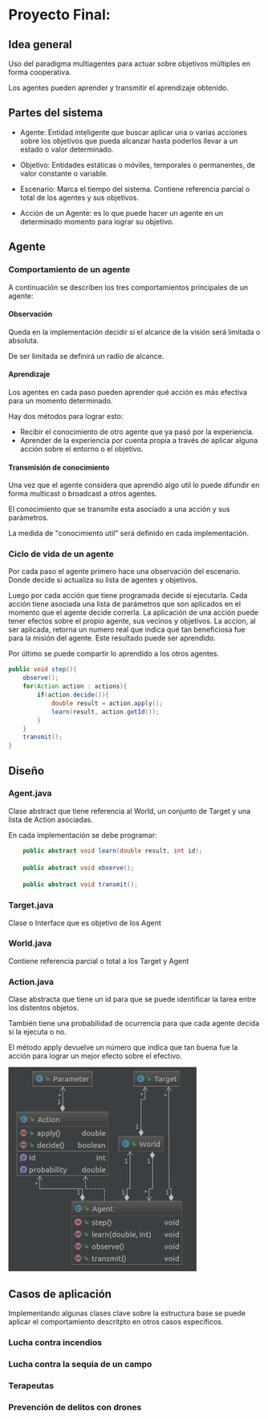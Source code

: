 # Proyecto Final:  

## Idea general
Uso del paradigma multiagentes para actuar sobre objetivos múltiples en forma cooperativa. 

Los agentes pueden aprender y transmitir el aprendizaje obtenido.

## Partes del sistema

- Agente: Entidad inteligente que buscar aplicar una o varias acciones sobre los objetivos que pueda alcanzar hasta poderlos llevar a un estado o valor determinado.

- Objetivo: Entidades estáticas o móviles, temporales o permanentes, de valor constante o variable.

- Escenario: 
Marca el tiempo del sistema. 
Contiene referencia parcial o total de los agentes y sus objetivos.

- Acción de un Agente: es lo que puede hacer un agente en un determinado momento para lograr su objetivo.

## Agente

### Comportamiento de un agente
A continuación se describen los tres comportamientos principales de un agente:


#### Observación
Queda en la implementación decidir si el alcance de la visión será limitada o absoluta.

De ser limitada se definirá un radio de alcance.

#### Aprendizaje
Los agentes en cada paso pueden aprender qué acción es más efectiva para un momento determinado. 

Hay dos métodos para lograr esto:
- Recibir el conocimiento de otro agente que ya pasó por la experiencia.
- Aprender de la experiencia por cuenta propia a través de aplicar alguna acción sobre el entorno o el objetivo.

#### Transmisión de conocimiento
Una vez que el agente considera que aprendió algo util lo puede difundir en forma multicast o broadcast a otros agentes.

El conocimiento que se transmite esta asociado a una acción y sus parámetros.

La medida de "conocimiento util" será definido en cada implementación.

### Ciclo de vida de un agente

Por cada paso el agente primero hace una observación del escenario. Donde decide si actualiza su lista de agentes y objetivos.

Luego por cada acción que tiene programada decide si ejecutarla. 
Cada acción tiene asociada una lista de parámetros que son aplicados en el momento que el agente decide correrla. 
La aplicación de una acción puede tener efectos sobre el propio agente, sus vecinos y objetivos.
La accion, al ser aplicada, retorna un numero real que indica qué tan beneficiosa fue para la misión del agente. Este resultado puede ser aprendido.

Por último se puede compartir lo aprendido a los otros agentes. 

~~~java
public void step(){
    observe();
    for(Action action : actions){
        if(action.decide()){
            double result = action.apply();
            learn(result, action.getId());
        }
    }
    transmit();
}
~~~


## Diseño

### Agent.java 
Clase abstract que tiene referencia al World, un conjunto de Target y una lista de Action asociadas.

En cada implementación se debe programar:  

~~~java
    public abstract void learn(double result, int id);

    public abstract void observe();

    public abstract void transmit();
~~~

### Target.java
Clase o Interface que es objetivo de los Agent

### World.java
Contiene referencia parcial o total a los Target y Agent

### Action.java
Clase abstracta que tiene un id para que se puede identificar la tarea entre los distentos objetos.

También tiene una probabilidad de ocurrencia para que cada agente decida si la ejecuta o no.

El método apply devuelve un número que indica que tan buena fue la acción para lograr un mejor efecto sobre el efectivo.

![Diagrama de clase](src/main/resources/images/class_diagram.png)


## Casos de aplicación
Implementando algunas clases clave sobre la estructura base se puede aplicar el comportamiento descritpto en otros casos específicos.
### Lucha contra incendios

### Lucha contra la sequia de un campo

### Terapeutas

### Prevención de delitos con drones